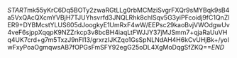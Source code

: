 $START$mk55yKrC6Dq5BOTy2zwaRGtLLg0rbMCMziSvgrFXQr9sMYBqk9sB4a5VxQAcQXcmYVBjH7TJUYhsvrfd3JNQLRhk8chlSqv5G3yiPFcoidj9fC1QnZlER9+DYBMcstYLUS605dJoogkyE1UmRxF4wW/EEPsc29kaoBvjVWOdgwUv4veF6sjppXqqpK9NZZrkcp3v8bcBH4iaqLtFWJJY37jMJSmm7+qjaRaUuVHq4UK7crd+g7m5TxzJ9nFl13/grxrzIJKZqo1GsSpNLNdAH4H6kCvUHjBk+/yoIwFxyPoaOgmqwsAB7fOPGsFmSFY92egG25oDL4XgMoDqgSfZKQ==$END$